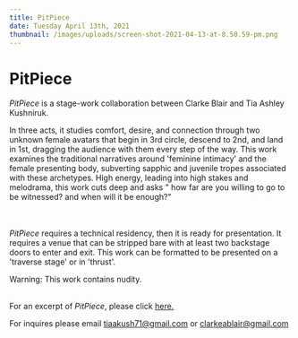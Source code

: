 ```yaml
---
title: PitPiece
date: Tuesday April 13th, 2021
thumbnail: /images/uploads/screen-shot-2021-04-13-at-8.50.59-pm.png
---
```

# PitPiece

*PitPiece* is a stage-work collaboration between Clarke Blair and Tia Ashley Kushniruk. 

In three acts, it studies comfort, desire, and connection through two unknown female avatars that begin in 3rd circle, descend to 2nd, and land in 1st, dragging the audience with them every step of the way. This work examines the traditional narratives around 'feminine intimacy' and the female presenting body, subverting sapphic and juvenile tropes associated with these archetypes. High energy, leading into high stakes and melodrama, this work cuts deep and asks " how far are you willing to go to be witnessed? and when will it be enough?"

\
\
*PitPiece* requires a technical residency, then it is ready for presentation. It requires a venue that can be stripped bare with at least two backstage doors to enter and exit. This work can be formatted to be presented on a 'traverse stage' or in 'thrust'. 

Warning: This work contains nudity. 

\
For an excerpt of *PitPiece*, please click [here.](https://www.youtube.com/watch?v=T4_qJT3Jyus&list=PLaVNPv3qzK0RQq8Qh4sX3twgHg7c_ckyG)

For inquires please email tiaakush71@gmail.com or clarkeablair@gmail.com